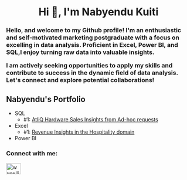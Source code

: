 <h1 align="center">Hi 👋, I'm Nabyendu Kuiti</h1>
<h3 align="left">Hello, and welcome to my Github profile! I'm an enthusiastic and self-motivated marketing postgraduate with a focus on excelling in data analysis. Proficient in Excel, Power BI, and SQL,I enjoy turning raw data into valuable insights.

I am actively seeking opportunities to apply my skills and contribute to success in the dynamic field of data analysis.
Let's connect and explore potential collaborations!</h3>


## Nabyendu's Portfolio

- SQL
  - #1: [AtliQ Hardware Sales Insights from Ad-hoc requests](https://github.com/nabyendukuiti/AtliQ-Hardware-Sales-Insights-from-Ad-hoc-requests)
- Excel
  - #1: [Revenue Insights in the Hospitality domain](https://github.com/nabyendukuiti/Revenue-Insights-in-Hospitality-domain/tree/main)
- Power BI


<h3 align="left">Connect with me:</h3>
<p align="left">
<a href="https://linkedin.com/in/www.linkedin.com/in/nabyendu-kuiti" target="blank"><img align="center" src="https://raw.githubusercontent.com/rahuldkjain/github-profile-readme-generator/master/src/images/icons/Social/linked-in-alt.svg" alt="www.linkedin.com/in/nabyendu-kuiti" height="30" width="40" /></a>
</p>

<!---
nabyendukuiti/nabyendukuiti is a ✨ special ✨ repository because its `README.md` (this file) appears on your GitHub profile.
You can click the Preview link to take a look at your changes.
--->
